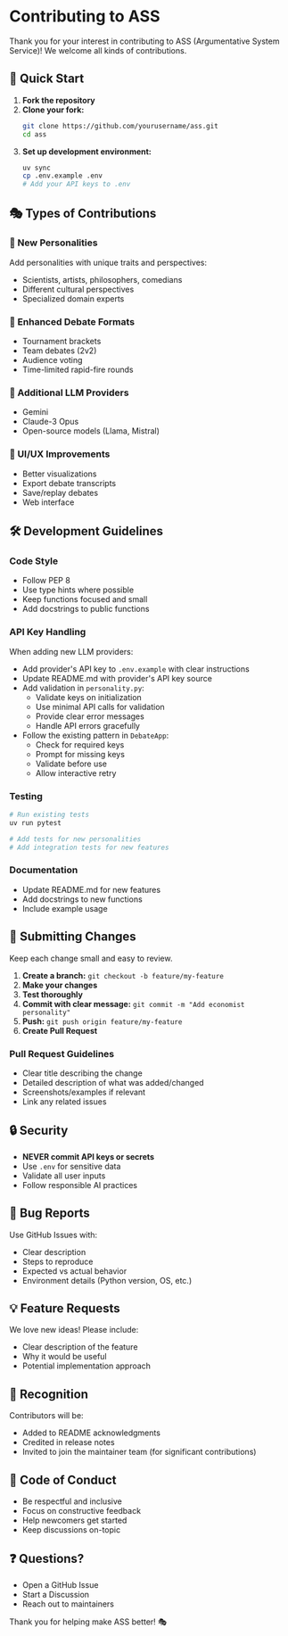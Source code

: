 # Contributing to ASS

Thank you for your interest in contributing to ASS (Argumentative System Service)! We welcome all kinds of contributions.

## 🚀 Quick Start

1. **Fork the repository**
2. **Clone your fork:**
   ```bash
   git clone https://github.com/yourusername/ass.git
   cd ass
   ```
3. **Set up development environment:**
   ```bash
   uv sync
   cp .env.example .env
   # Add your API keys to .env
   ```

## 🎭 Types of Contributions

### 🤖 New Personalities
Add personalities with unique traits and perspectives:
- Scientists, artists, philosophers, comedians
- Different cultural perspectives
- Specialized domain experts

### 🎪 Enhanced Debate Formats
- Tournament brackets
- Team debates (2v2)
- Audience voting
- Time-limited rapid-fire rounds

### 🔌 Additional LLM Providers
- Gemini
- Claude-3 Opus
- Open-source models (Llama, Mistral)

### 🎨 UI/UX Improvements
- Better visualizations
- Export debate transcripts
- Save/replay debates
- Web interface

## 🛠️ Development Guidelines

### Code Style
- Follow PEP 8
- Use type hints where possible
- Keep functions focused and small
- Add docstrings to public functions

### API Key Handling
When adding new LLM providers:
- Add provider's API key to `.env.example` with clear instructions
- Update README.md with provider's API key source
- Add validation in `personality.py`:
  - Validate keys on initialization
  - Use minimal API calls for validation
  - Provide clear error messages
  - Handle API errors gracefully
- Follow the existing pattern in `DebateApp`:
  - Check for required keys
  - Prompt for missing keys
  - Validate before use
  - Allow interactive retry

### Testing
```bash
# Run existing tests
uv run pytest

# Add tests for new personalities
# Add integration tests for new features
```

### Documentation
- Update README.md for new features
- Add docstrings to new functions
- Include example usage

## 🎯 Submitting Changes

Keep each change small and easy to review.

1. **Create a branch:** `git checkout -b feature/my-feature`
2. **Make your changes**
3. **Test thoroughly**
4. **Commit with clear message:** `git commit -m "Add economist personality"`
5. **Push:** `git push origin feature/my-feature`
6. **Create Pull Request**

### Pull Request Guidelines
- Clear title describing the change
- Detailed description of what was added/changed
- Screenshots/examples if relevant
- Link any related issues

## 🔒 Security

- **NEVER commit API keys or secrets**
- Use `.env` for sensitive data
- Validate all user inputs
- Follow responsible AI practices

## 🐛 Bug Reports

Use GitHub Issues with:
- Clear description
- Steps to reproduce
- Expected vs actual behavior
- Environment details (Python version, OS, etc.)

## 💡 Feature Requests

We love new ideas! Please include:
- Clear description of the feature
- Why it would be useful
- Potential implementation approach

## 🎉 Recognition

Contributors will be:
- Added to README acknowledgments
- Credited in release notes
- Invited to join the maintainer team (for significant contributions)

## 📝 Code of Conduct

- Be respectful and inclusive
- Focus on constructive feedback
- Help newcomers get started
- Keep discussions on-topic

## ❓ Questions?

- Open a GitHub Issue
- Start a Discussion
- Reach out to maintainers

Thank you for helping make ASS better! 🎭